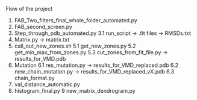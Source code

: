Flow of the project
  1. FAB_Two_filters_final_whole_folder_automated.py
  2. FAB_second_screen.py
  3. Step_through_pdb_automated.py
  3.1 run_script 
              -> .fit files
              -> RMSDs.txt
  4. Matrix.py
            -> matrix.txt
  5. call_out_new_zones.sh
  5.1 get_new_zones.py
  5.2 get_min_max_from_zones.py
  5.3 cut_zones_from_fit_file.py
            -> results_for_VMD.pdb
  6. Mutation
  6.1 res_mutation.py
            -> results_for_VMD_replaced.pdb
  6.2 new_chain_mutation.py
            -> results_for_VMD_replaced_vX.pdb
  6.3 chain_format.py
  7. val_distance_automatic.py
  8. histogram_final.py
  9 new_matrix_dendrogram.py